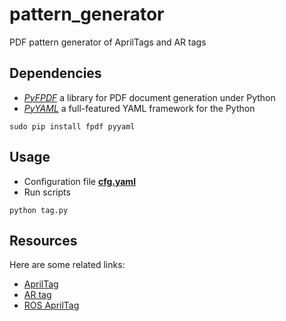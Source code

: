 # pattern_generator
PDF pattern generator of AprilTags and AR tags
## Dependencies
* [*PyFPDF*](https://pyfpdf.readthedocs.io/en/latest/index.html)  a library for PDF document generation under Python
* [*PyYAML*](https://pyyaml.org/)  a full-featured YAML framework for the Python
```
sudo pip install fpdf pyyaml
```
## Usage
* Configuration file [**cfg.yaml**](https://github.com/cgdsss/pattern_generator/blob/master/cfg.yaml)
* Run scripts
```
python tag.py
```
## Resources
Here are some related links:
* [AprilTag](https://april.eecs.umich.edu/software/apriltag/) 
* [AR tag](http://wiki.ros.org/ar_track_alvar)
* [ROS AprilTag](http://wiki.ros.org/apriltags2_ros)
